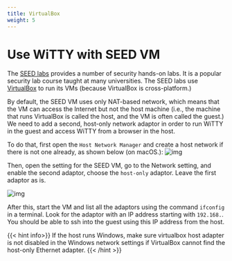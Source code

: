```yaml
---
title: VirtualBox
weight: 5
---
```


# Use WiTTY with SEED VM

The [SEED labs](https://seedsecuritylabs.org/Labs_20.04/) provides a number of security hands-on labs. It is a popular security lab course taught at many universities. The SEED labs use [VirtualBox](https://www.virtualbox.org/) to run its VMs (because VirtualBox is cross-platform.) 

By default, the SEED VM uses only NAT-based network, which means that the VM can access the Internet but not the host machine (i.e., the machine that runs VirtualBox is called the host, and the VM is often called the guest.) We need to add a second, host-only network adaptor in order to run WiTTY in the guest and access WiTTY from a browser in the host. 

To do that, first open the `Host Network Manager` and create a host network if there is not one already, as shown below (on macOS.):
![img](/static/img/host.png)

Then, open the setting for the SEED VM, go to the Network setting, and enable the second adaptor, choose the `host-only` adaptor. Leave the first adaptor as is. 

![img](/static/img/adapter2.png)

After this, start the VM and list all the adaptors using the command `ifconfig` in a terminal. Look for the adaptor with an IP address starting with `192.168.`. You should be able to ssh into the guest using this IP address from the host.

{{< hint info>}}
If the host runs Windows, make sure virtualbox host adapter is not disabled in the Windows network settings if VirtualBox cannot find the host-only Ethernet adapter.
{{< /hint >}}